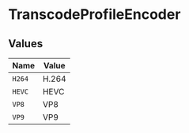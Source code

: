# TranscodeProfileEncoder


## Values

| Name   | Value  |
| ------ | ------ |
| `H264` | H.264  |
| `HEVC` | HEVC   |
| `VP8`  | VP8    |
| `VP9`  | VP9    |
